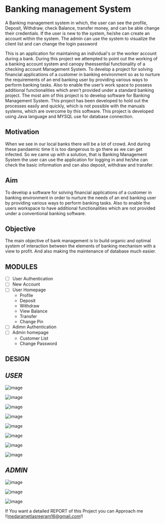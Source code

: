 # Banking management System 
 A Banking management system in which, the user can see the profile, Deposit, Withdraw, check Balance, transfer money, and can be able change their credentials. If the user is new to the system, he/she can create an account within the system. The admin can use the system to visualize the client list and can change the login password

This is an application for maintaining an individual's or the worker account during a bank. During this project we attempted to point out the working of a banking account system and canopy theessential functionality of a checking account Management System. To develop a project for solving financial applications of a customer in banking environment so as to nurture the requirements of an end banking user by providing various ways to perform banking tasks. Also to enable the user’s work space to possess additional functionalities which aren't provided under a standard banking project. The most aim of this project is to develop software for Banking Management System. This project has been developed to hold out the processes easily and quickly, which is not possible with the manuals systems, which are overcome by this software. This project is developed using Java language and MYSQL use for database connection. 

## Motivation
When we see in our local banks there will be a lot of crowd. And during these pandaemic time it is too dangerous to go there as we can get infected. So we came up with a solution, that is Banking Management System the user can use the application for logging in and he/she can check the basic information and can also deposit, withdraw and transfer.

## Aim
To develop a software for solving financial applications of a customer in banking environment in order to nurture the needs of an end banking user by providing various ways to perform banking tasks. Also to enable the users workspace to have additional functionalities which are not provided under a conventional banking software.

## Objective
The main objective of bank management is to build organic and optimal system of interaction between the elements of banking mechanism with a view to profit. And also making the maintenance of database much easier.

## MODULES
- [ ] User Authentication
- [ ] New Account
- [ ] User Homepage
    * Profile
    * Deposit
    * Withdraw
    * View Balance
    * Transfer
    * Change Pin
 - [ ] Adimn Authentication
 - [ ] Admin homepage
    * Customer List
    * Change Password
    

## DESIGN

## *USER*

![image](https://user-images.githubusercontent.com/59334770/211003619-320d9cd1-c3d3-4e6a-94f8-5981bec6e460.png)

![image](https://user-images.githubusercontent.com/59334770/211004570-efda1171-db8f-4900-9887-e5be266b114e.png)

![image](https://user-images.githubusercontent.com/59334770/211004620-91d67edf-84cf-4c2e-9a87-ffb8c9379e13.png)

![image](https://user-images.githubusercontent.com/59334770/211004672-71dc90f8-ab74-4a47-99a8-6ebbbf5cadfa.png)

![image](https://user-images.githubusercontent.com/59334770/211004694-50a3005e-2847-4f1b-ba63-7b5bdf6e627e.png)

![image](https://user-images.githubusercontent.com/59334770/211004725-f2e5a946-bd9b-4bdf-981c-1b5d643f1df3.png)

![image](https://user-images.githubusercontent.com/59334770/211004754-00591237-6884-41e0-8763-bd193cd8509a.png)

![image](https://user-images.githubusercontent.com/59334770/211004776-86393a65-0304-4bf6-86d8-719b24858e1d.png)

## *ADMIN*

![image](https://user-images.githubusercontent.com/59334770/211004838-bb8f1024-462e-481f-a470-8d0e66f9e7c5.png)

![image](https://user-images.githubusercontent.com/59334770/211004872-b81ac055-98b3-4080-9bf6-4339de74b803.png)

![image](https://user-images.githubusercontent.com/59334770/211004888-1047c154-98c4-49d6-aa0b-0a0f51949565.png)


If You want a detailed REPORT of this Project you can Approach me !!medarametlasreeram16@gmail.com!!


